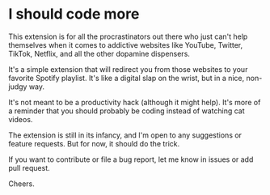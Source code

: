 # I should code more

This extension is for all the procrastinators out there who just can't help themselves when it comes to addictive websites like YouTube, Twitter, TikTok, Netflix, and all the other dopamine dispensers.

It's a simple extension that will redirect you from those websites to your favorite Spotify playlist. It's like a digital slap on the wrist, but in a nice, non-judgy way.

It's not meant to be a productivity hack (although it might help). It's more of a reminder that you should probably be coding instead of watching cat videos.

The extension is still in its infancy, and I'm open to any suggestions or feature requests. But for now, it should do the trick.

If you want to contribute or file a bug report, let me know in issues or add pull request.

Cheers.